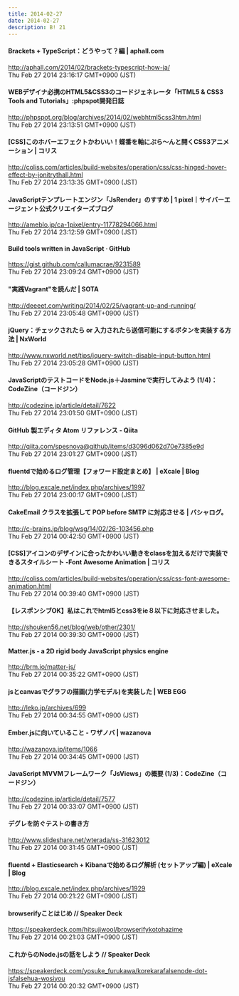 ```yaml
---
title: 2014-02-27
date: 2014-02-27
description: B! 21
---
```


#### Brackets + TypeScript：どうやって？編 | aphall.com
http://aphall.com/2014/02/brackets-typescript-how-ja/<br>
Thu Feb 27 2014 23:16:17 GMT+0900 (JST)<br>


#### WEBデザイナ必携のHTML5&CSS3のコードジェネレータ「HTML5 & CSS3 Tools and Tutorials」:phpspot開発日誌
http://phpspot.org/blog/archives/2014/02/webhtml5css3htm.html<br>
Thu Feb 27 2014 23:13:51 GMT+0900 (JST)<br>


####   [CSS]このホバーエフェクトかわいい！蝶番を軸にぷら〜んと開くCSS3アニメーション | コリス
http://coliss.com/articles/build-websites/operation/css/css-hinged-hover-effect-by-jonitrythall.html<br>
Thu Feb 27 2014 23:13:35 GMT+0900 (JST)<br>


#### JavaScriptテンプレートエンジン「JsRender」のすすめ | 1 pixel｜サイバーエージェント公式クリエイターズブログ
http://ameblo.jp/ca-1pixel/entry-11778294066.html<br>
Thu Feb 27 2014 23:12:59 GMT+0900 (JST)<br>


#### Build tools written in JavaScript · GitHub
https://gist.github.com/callumacrae/9231589<br>
Thu Feb 27 2014 23:09:24 GMT+0900 (JST)<br>


#### "実践Vagrant"を読んだ | SOTA
http://deeeet.com/writing/2014/02/25/vagrant-up-and-running/<br>
Thu Feb 27 2014 23:05:48 GMT+0900 (JST)<br>


#### jQuery：チェックされたら or 入力されたら送信可能にするボタンを実装する方法 | NxWorld
http://www.nxworld.net/tips/jquery-switch-disable-input-button.html<br>
Thu Feb 27 2014 23:05:28 GMT+0900 (JST)<br>


#### JavaScriptのテストコードをNode.js＋Jasmineで実行してみよう (1/4)：CodeZine（コードジン）
http://codezine.jp/article/detail/7622<br>
Thu Feb 27 2014 23:01:50 GMT+0900 (JST)<br>


#### GitHub 製エディタ Atom リファレンス - Qiita
http://qiita.com/spesnova@github/items/d3096d062d70e7385e9d<br>
Thu Feb 27 2014 23:01:27 GMT+0900 (JST)<br>


#### fluentdで始めるログ管理【フォワード設定まとめ】 | eXcale | Blog
http://blog.excale.net/index.php/archives/1997<br>
Thu Feb 27 2014 23:00:17 GMT+0900 (JST)<br>


#### CakeEmail クラスを拡張して POP before SMTP に対応させる | バシャログ。
http://c-brains.jp/blog/wsg/14/02/26-103456.php<br>
Thu Feb 27 2014 00:42:50 GMT+0900 (JST)<br>


####   [CSS]アイコンのデザインに合ったかわいい動きをclassを加えるだけで実装できるスタイルシート -Font Awesome Animation | コリス
http://coliss.com/articles/build-websites/operation/css/css-font-awesome-animation.html<br>
Thu Feb 27 2014 00:39:40 GMT+0900 (JST)<br>


#### 【レスポンシブOK】私はこれでhtml5とcss3をie８以下に対応させました。
http://shouken56.net/blog/web/other/2301/<br>
Thu Feb 27 2014 00:39:30 GMT+0900 (JST)<br>


#### Matter.js - a 2D rigid body JavaScript physics engine
http://brm.io/matter-js/<br>
Thu Feb 27 2014 00:35:22 GMT+0900 (JST)<br>


#### jsとcanvasでグラフの描画(力学モデル)を実装した | WEB EGG
http://leko.jp/archives/699<br>
Thu Feb 27 2014 00:34:55 GMT+0900 (JST)<br>


#### Ember.jsに向いていること - ワザノバ | wazanova
http://wazanova.jp/items/1066<br>
Thu Feb 27 2014 00:34:45 GMT+0900 (JST)<br>


#### JavaScript MVVMフレームワーク「JsViews」の概要 (1/3)：CodeZine（コードジン）
http://codezine.jp/article/detail/7577<br>
Thu Feb 27 2014 00:33:07 GMT+0900 (JST)<br>


#### デグレを防ぐテストの書き方
http://www.slideshare.net/wterada/ss-31623012<br>
Thu Feb 27 2014 00:31:45 GMT+0900 (JST)<br>


#### fluentd + Elasticsearch + Kibanaで始めるログ解析 (セットアップ編) | eXcale | Blog
http://blog.excale.net/index.php/archives/1929<br>
Thu Feb 27 2014 00:21:22 GMT+0900 (JST)<br>


#### browserifyことはじめ // Speaker Deck
https://speakerdeck.com/hitsujiwool/browserifykotohazime<br>
Thu Feb 27 2014 00:21:03 GMT+0900 (JST)<br>


#### これからのNode.jsの話をしよう // Speaker Deck
https://speakerdeck.com/yosuke_furukawa/korekarafalsenode-dot-jsfalsehua-wosiyou<br>
Thu Feb 27 2014 00:20:32 GMT+0900 (JST)<br>



